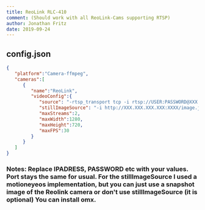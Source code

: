 ```yaml
---
title: ReoLink RLC-410
comment: (Should work with all ReoLink-Cams supporting RTSP)
author: Jonathan Fritz
date: 2019-09-24
---
```

## config.json

```json
{
   "platform":"Camera-ffmpeg",
   "cameras":[
      {
         "name":"ReoLink",
         "videoConfig":{
            "source": "-rtsp_transport tcp -i rtsp://USER:PASSWORD@XXX.XXX.XXX.XXX:XXX/h264Preview_01_main",
            "stillImageSource": "-i http://XXX.XXX.XXX.XXX:XXXX/image.jpeg",
            "maxStreams":2,
            "maxWidth":1280,
            "maxHeight":720,
            "maxFPS":30
         }
      }
   ]
}
```

### Notes: Replace IPADRESS, PASSWORD etc with your values. Port stays the same for usual. For the stillImageSource I used a motioneyeos implementation, but you can just use a snapshot image of the Reolink camera or don't use stillImageSource (it is optional) You can install omx.

